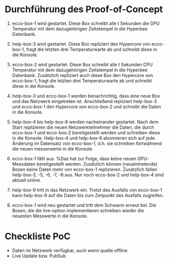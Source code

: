 # Durchführung des Proof-of-Concept

1.  ecco-box-1 wird gestartet. Diese Box schreibt alle t Sekunden die GPU Temperatur mit dem dazugehörigen Zeitstempel in die Hyperbee Datenbank.

2.  help-box-3 wird gestartet. Diese Box repliziert den Hypercore von ecco-box-1, fragt die letzten drei Temperaturwarte ab und schreibt diese in die Konsole.

3.  ecco-box-2 wird gestartet. Diese Box schreibt alle t Sekunden CPU Temperatur mit dem dazugehörigen Zeitstempel in die Hyperbee Datenbank. Zusätzlich repliziert auch diese Box den Hypercore von ecco-box-1, fragt die letzten drei Temperaturwarte ab und schreibt diese in die Konsole.

4.  help-box-3 und ecco-box-1 werden benachrichtig, dass eine neue Box und das Netzwerk eingetreten ist. Anschließend repliziert help-box-3 und ecco-box-1 den Hypercore von ecco-box-2 und schreibt die Daten in die Konsole.

5.  help-box-4 bis help-box-8 werden nacheinander gestartet. Nach dem Start replizieren die neuen Netzwerkteilnehmer die Daten, die durch ecco-box-1 und ecco-box-2 bereitgestellt werden und schreiben diese in die Konsole. Help-box-4 und help-box-6 abonnieren sich auf jede Änderung im Datensatz von ecco-box-1, d.h. sie schreiben fortwährend die neuen messerwerte in die Konsole.

6.  ecco-box-1 fällt aus. %Das hat zur Folge, dass keine neuen GPU-Messdaten bereitgestellt werden. Zusätzlich können (neueintretende) Boxen keine Daten mehr von ecco-box-1 replizieren. Zusätzlich fallen help-box-3, -5, -6, -7, -8 aus. Nur noch ecco-box-2 und help-box-4 sind aktuell online.

7.  help-box-9 tritt in das Netzwerk ein. Trotzt des Ausfalls von ecco-box-1 kann help-box-9 auf die Daten bis zum Zeitpunkt des Ausfalls zugreifen.

8.  ecco-box-1 wird neu gestartet und tritt dem Schwarm erneut bei. Die Boxen, die die live-option implementieren schreiben wieder die neuesten Messwerte in die Konsole.

# Checkliste PoC

- Daten im Netzwerk verfügbar, auch wenn quelle offline
- Live Update bzw. PubSub
